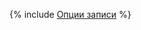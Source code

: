 {% include [Опции записи](../../../../_includes/user-guide/data-processing/spyt/thesaurus/write-options.md) %}
